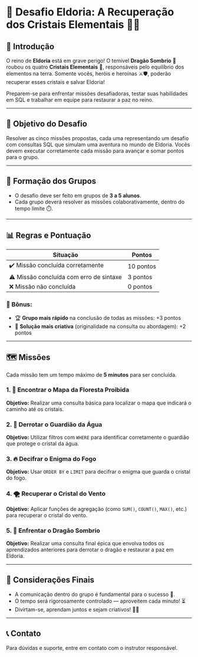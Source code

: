 # 🏰 Desafio Eldoria: A Recuperação dos Cristais Elementais 🔮🐉

## 🌟 Introdução

O reino de **Eldoria** está em grave perigo! O temível **Dragão Sombrio** 🐉 roubou os quatro **Cristais Elementais** 💎, responsáveis pelo equilíbrio dos elementos na terra. Somente vocês, heróis e heroínas ⚔️🛡️, poderão recuperar esses cristais e salvar Eldoria!

Preparem-se para enfrentar missões desafiadoras, testar suas habilidades em SQL e trabalhar em equipe para restaurar a paz no reino.

---

## 🎯 Objetivo do Desafio

Resolver as cinco missões propostas, cada uma representando um desafio com consultas SQL que simulam uma aventura no mundo de Eldoria. Vocês devem executar corretamente cada missão para avançar e somar pontos para o grupo.

---

## 👥 Formação dos Grupos

- O desafio deve ser feito em grupos de **3 a 5 alunos**.
- Cada grupo deverá resolver as missões colaborativamente, dentro do tempo limite ⏱️.

---

## 📊 Regras e Pontuação

| Situação                          | Pontos       |
|----------------------------------|--------------|
| ✔️ Missão concluída corretamente     | 10 pontos    |
| ⚠️ Missão concluída com erro de sintaxe | 3 pontos     |
| ❌ Missão não concluída              | 0 pontos     |

### 🎁 Bônus:

- 🏆 **Grupo mais rápido** na conclusão de todas as missões: +3 pontos  
- 🎨 **Solução mais criativa** (originalidade na consulta ou abordagem): +2 pontos

---

## 🗺️ Missões

Cada missão tem um tempo máximo de **5 minutos** para ser concluída.

### 1. 🧭 Encontrar o Mapa da Floresta Proibida  
**Objetivo:** Realizar uma consulta básica para localizar o mapa que indicará o caminho até os cristais.

### 2. 🌊 Derrotar o Guardião da Água  
**Objetivo:** Utilizar filtros com `WHERE` para identificar corretamente o guardião que protege o cristal da água.

### 3. 🔥 Decifrar o Enigma do Fogo  
**Objetivo:** Usar `ORDER BY` e `LIMIT` para decifrar o enigma que guarda o cristal do fogo.

### 4. 🌪️ Recuperar o Cristal do Vento  
**Objetivo:** Aplicar funções de agregação (como `SUM()`, `COUNT()`, `MAX()`, etc.) para recuperar o cristal do vento.

### 5. 🐉 Enfrentar o Dragão Sombrio  
**Objetivo:** Realizar uma consulta final épica que envolva todos os aprendizados anteriores para derrotar o dragão e restaurar a paz em Eldoria.

---

## 📌 Considerações Finais

- A comunicação dentro do grupo é fundamental para o sucesso 🤝.
- O tempo será rigorosamente controlado — aproveitem cada minuto! ⏳
- Divirtam-se, aprendam juntos e sejam criativos! 🎉✨

---

## 📞 Contato

Para dúvidas e suporte, entre em contato com o instrutor responsável.
